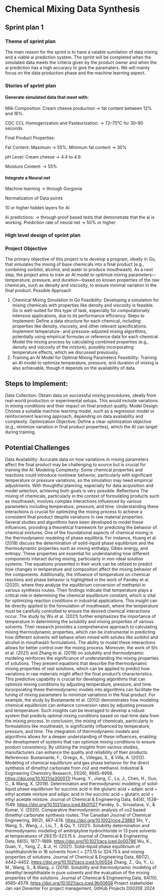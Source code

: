 # Chemical Mixing Data Synthesis
## Sprint plan 1 
### Theme of sprint plan 
The main reason for the sprint is to have a vaiable sumilation of data mixing and a viable ai prediction system. The sprint will be completed when the simulated data meets the criteria given by the product owner and when the ai prediction has a high accuracy to give the paramaters. We will mainly focus on the data production phase and the machine learning aspect.
### Stories of sprint plan 


#### Generate simulated data that meet with:

Milk Composition: Cream cheese production -> fat content between 12% and 16%.

CDC CCL
Homogenization and Pasteurization: ->  72–75°C for 30–90 seconds.




Final Product Properties:

Fat Content: Maximum -> 55%, Minimum fat content -> 30%

pH Level: Cream cheese ->  4.4 to 4.9.


Moisture Content: -> 55%

#### Integrate a Neural net

Machine learning -> through Gorgonia 

Normalization of Data points 

10 or higher hidden layers for Ai 

Ai predictions: -> through proof based tests that demonstrate that the ai is working.
Prediction rate of neural net -> 50% or higher



### High level design of sprint plan






### Project Objective
The primary objective of this project is to develop a program, ideally in Go,
that simulates the mixing of base chemicals into a final product (e.g.,
combining sorbitol, alcohol, and water to produce mouthwash).
As a next step, the project aims to train an AI model to optimize mixing
parameters—temperature, pressure, and duration—based on known
properties of the raw chemicals, such as density and viscosity, to ensure
minimal variation in the final product.
Possible Approach
1. Chemical Mixing Simulation in Go
Feasibility: Developing a simulation for mixing chemicals with properties
like density and viscosity is feasible. Go is well-suited for this type of task,
especially for computationally intensive applications, due to its
performance efficiency.
Steps to Implement:
Define a data structure for each chemical, including properties like
density, viscosity, and other relevant specifications.
Implement temperature- and pressure-adjusted mixing algorithms,
potentially using empirical formulas or reference data for each
chemical.
Model the mixing process by calculating combined properties (e.g.,
density and viscosity of the mixture), possibly incorporating
temperature effects, which we discussed previously.
2. Training an AI Model for Optimal Mixing Parameters
Feasibility: Training an AI model to optimize temperature, pressure, and
duration of mixing is also achievable, though it depends on the availability
of data.
## Steps to Implement:
Data Collection: Obtain data on successful mixing procedures, ideally
from real-world production or experimental setups. This would include
variations in mixing conditions and their impact on final product
quality.
Model Design: Choose a suitable machine learning model, such as a
regression model or reinforcement learning approach, depending on
data availability and complexity.
Optimization Objective: Define a clear optimization objective (e.g.,
minimize variation in final product properties), which the AI can target
during training.
## Potential Challenges
Data Availability: Accurate data on how variations in mixing parameters
affect the final product may be challenging to source but is crucial for
training the AI.
Modeling Complexity: Some chemical properties and reactions could
introduce nonlinear behavior, particularly with significant temperature or
pressure variations, so the simulation may need empirical adjustments.
With thoughtful planning, especially for data acquisition and model selection,
achieving both goals is very possible.
Reflections
The mixing of chemicals, particularly in the context of formulating products
such as mouthwash, involves complex interactions influenced by various
parameters including temperature, pressure, and time. Understanding these
interactions is crucial for optimizing the mixing process to achieve a consistent
final product despite variations in raw material properties. Several studies and
algorithms have been developed to model these influences, providing a
theoretical framework for predicting the behavior of chemical mixtures.
One of the foundational aspects of chemical mixing is the thermodynamic
modeling of phase equilibria. For instance, Huang et al. (2019) discuss the
determination of solid-liquid phase equilibrium and the thermodynamic
properties such as mixing enthalpy, Gibbs energy, and entropy. These
properties are essential for understanding how different components interact
during mixing, particularly in non-ideal solution systems. The equations
presented in their work can be utilized to predict how changes in temperature
and composition affect the mixing behavior of the components.
Additionally, the influence of temperature on chemical reactions and phase
behavior is highlighted in the work of Pandey et al. (2020), where they analyze
the equilibrium conversion of methanol in various synthesis routes. Their
findings indicate that temperature plays a critical role in determining the
chemical equilibrium constant, which is vital for optimizing reaction conditions
in industrial applications. This insight can be directly applied to the formulation
of mouthwash, where the temperature must be carefully controlled to ensure
the desired chemical interactions occur.
The study by Wu et al. (2021) further emphasizes the importance of
temperature in determining the solubility and mixing properties of various
solvents. Their research provides a comprehensive approach to calculating
mixing thermodynamic properties, which can be instrumental in predicting how
different solvents will behave when mixed with solutes like sorbitol and alcohol
in mouthwash formulations. The ability to model these interactions allows for
better control over the mixing process.
Moreover, the work of Shi et al. (2021) and Zhang et al. (2019) on solubility and
thermodynamic modeling reinforces the significance of understanding the
mixing properties of solutions. They present equations that describe the
thermodynamic mixing properties of real solutions, which can be applied to
predict how variations in raw materials might affect the final product’s
characteristics. This predictive capability is crucial for developing algorithms
that can optimize mixing conditions by adjusting temperature, pressure, and
time.
Incorporating these thermodynamic models into algorithms can facilitate the
tuning of mixing parameters to minimize variations in the final product. For
example, the study by Bustamante et al. (2012) demonstrates how modeling
chemical equilibrium can enhance conversion rates by adjusting pressure and
temperature. Such insights can be leveraged to develop a robust system that
predicts optimal mixing conditions based on real-time data from the mixing
process.
In conclusion, the mixing of chemicals, particularly in formulations like
mouthwash, is significantly influenced by temperature, pressure, and time. The
integration of thermodynamic models and algorithms allows for a deeper
understanding of these influences, enabling the development of systems that
can optimize mixing conditions to ensure product consistency. By utilizing the
insights from various studies, manufacturers can enhance the quality and
reliability of their products.
References:
Bustamante, F., Orrego, A., Villegas, S., & Villa, A. (2012). Modeling of
chemical equilibrium and gas phase behavior for the direct synthesis of
dimethyl carbonate from co2 and methanol. Industrial & Engineering
Chemistry Research, 51(26), 8945–8956. https://doi.org/10.1021/ie300017r
Huang, Y., Jiang, C., Lu, J., Chen, H., Guo, C., & Wang, X. (2019).
Determination and thermodynamic modeling of solid–liquid phase
equilibrium for succinic acid in the glutaric acid + adipic acid + ethyl
acetate mixture and adipic acid in the succinic acid + glutaric acid + ethyl
acetate mixture. Journal of Chemical & Engineering Data, 64(4), 1538–
1549. https://doi.org/10.1021/acs.jced.8b01127
Pandey, S., Srivastava, V., & Kumar, V. (2020). Comparative thermodynamic
analysis of co2 based dimethyl carbonate synthesis routes. The Canadian
Journal of Chemical Engineering, 99(2), 467–478.
https://doi.org/10.1002/cjce.23893
Shi, Y., Wang, S., Wang, J., Liu, T., & Qu, Y. (2021). Solubility determination
and thermodynamic modeling of amitriptyline hydrochloride in 13 pure
solvents at temperatures of 283.15–323.15 k. Journal of Chemical &
Engineering Data, 66(5), 1877–1889.
https://doi.org/10.1021/acs.jced.0c00796
Wu, K., Guan, Y., Yang, Z., & Ji, H. (2021). Solid–liquid phase equilibrium of
isophthalonitrile in 16 solvents from t = 273.15 to 324.75 k and mixing
properties of solutions. Journal of Chemical & Engineering Data, 66(12),
4442–4452. https://doi.org/10.1021/acs.jced.1c00534
Zhang, Z., Qu, Y., Li, M., Wang, S., & Wang, J. (2019). Solubility and
thermodynamic modeling of dimethyl terephthalate in pure solvents and
the evaluation of the mixing properties of the solutions. Journal of
Chemical & Engineering Data, 64(10), 4565–4579.
https://doi.org/10.1021/acs.jced.9b00658
Project stakeholder
Jan van Deventer
For project management, GitHub Projects
D0020E 2024
